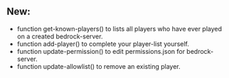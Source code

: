 ## New:
- function get-known-players() to lists all players who have ever played on a created bedrock-server.
- function add-player() to complete your player-list yourself.
- function update-permission() to edit permissions.json for bedrock-server.
- function update-allowlist() to remove an existing player.